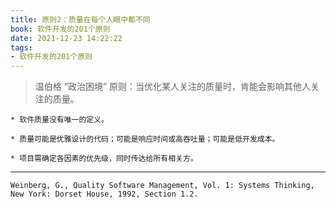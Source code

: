 ```yaml
---
title: 原则2：质量在每个人眼中都不同
book: 软件开发的201个原则
date: 2021-12-23 14:22:22
tags:
- 软件开发的201个原则
---
```


> 温伯格 “政治困境” 原则：当优化某人关注的质量时，肯能会影响其他人关注的质量。

    * 软件质量没有唯一的定义。
    
    * 质量可能是优雅设计的代码；可能是响应时间或高吞吐量；可能是低开发成本。
    
    * 项目需确定各因素的优先级，同时传达给所有相关方。

---

`Weinberg, G., Quality Software Management, Vol. 1: Systems Thinking, New York: Dorset House, 1992, Section 1.2.`

